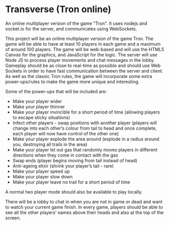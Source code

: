 Transverse (Tron online)
===============

An online multiplayer version of the game "Tron". It uses nodejs and socket.io for the server, and communicates using WebSockets.

This project will be an online multiplayer version of the game Tron.
The game will be able to have at least 10 players in each game and a maximum of around 100 players.
The game will be web-based and will use the HTML5 Canvas for the graphics, and JavaScript for the logic.
The server will use Node JS to process player movements and chat messages in the lobby.
Gameplay should be as close to real-time as possible and should use Web Sockets in order to have fast communication between the server and client.
As well as the classic Tron rules, the game will incorporate some extra power-ups/rules to make the game more unique and interesting.

Some of the power-ups that will be included are:
* Make your player wider
*	Make your player thinner
*	Make your player invincible for a short period of time (allowing players to escape sticky situations)
*	Infect other players - swap positions with another player (players will change into each other’s colour from tail to head and once complete, each player will now have control of the other one)
*	Make your player explode the area around (explode in a radius around you, destroying all trails in the area)
*	Make your player let out gas that randomly moves players in different directions when they come in contact with the gas
*	Swap ends (player begins moving from tail instead of head)
*	Anti-ageing elixir (shrink your player’s tail - rare)
*	Make your player speed up
*	Make your player slow down
*	Make your player leave no trail for a short period of time

A normal two player mode should also be available to play locally.

There will be a lobby to chat in when you are not in game or dead and want to watch your current game finish.
In every game, players should be able to see all the other players’ names above their heads and also at the top of the screen.
